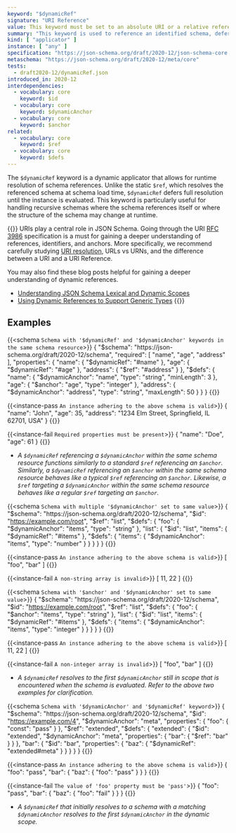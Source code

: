 ```yaml
---
keyword: "$dynamicRef"
signature: "URI Reference"
value: This keyword must be set to an absolute URI or a relative reference as defined by [RFC 3986](https://www.rfc-editor.org/info/rfc3986), where its fragment (if any) can consist of a JSON Pointer as defined by [RFC 6901](https://datatracker.ietf.org/doc/html/rfc6901)
summary: "This keyword is used to reference an identified schema, deferring the full resolution until runtime, at which point it is resolved each time it is encountered while evaluating an instance."
kind: [ "applicator" ]
instance: [ "any" ]
specification: "https://json-schema.org/draft/2020-12/json-schema-core.html#section-8.2.3.1"
metaschema: "https://json-schema.org/draft/2020-12/meta/core"
tests:
  - draft2020-12/dynamicRef.json
introduced_in: 2020-12
interdependencies:
  - vocabulary: core
    keyword: $id
  - vocabulary: core
    keyword: $dynamicAnchor
  - vocabulary: core
    keyword: $anchor
related:
  - vocabulary: core
    keyword: $ref
  - vocabulary: core
    keyword: $defs
---
```


The `$dynamicRef` keyword is a dynamic applicator that allows for runtime resolution of schema references. Unlike the static `$ref`, which resolves the referenced schema at schema load time, `$dynamicRef` defers full resolution until the instance is evaluated. This keyword is particularly useful for handling recursive schemas where the schema references itself or where the structure of the schema may change at runtime.

{{<learning-more>}} URIs play a central role in JSON Schema. Going through the
URI [RFC 3986](https://datatracker.ietf.org/doc/html/rfc3986) specification is a
must for gaining a deeper understanding of references, identifiers, and
anchors. More specifically, we recommend carefully studying [URI
resolution](https://datatracker.ietf.org/doc/html/rfc3986#section-5), URLs vs
URNs, and the difference between a URI and a URI Reference.

You may also find these blog posts helpful for gaining a deeper understanding of dynamic references.
* [Understanding JSON Schema Lexical and Dynamic Scopes](https://json-schema.org/blog/posts/understanding-lexical-dynamic-scopes)
* [Using Dynamic References to Support Generic Types](https://json-schema.org/blog/posts/dynamicref-and-generics)
{{</learning-more>}}

## Examples

{{<schema `Schema with '$dynamicRef' and '$dynamicAnchor' keywords in the same schema resource`>}}
{
  "$schema": "https://json-schema.org/draft/2020-12/schema",
  "required": [ "name", "age", "address" ],
  "properties": {
    "name": { "$dynamicRef": "#name" },
    "age": { "$dynamicRef": "#age" },
    "address": { "$ref": "#address" }
  },
  "$defs": {
    "name": {
      "$dynamicAnchor": "name",
      "type": "string",
      "minLength": 3
    },
    "age": {
      "$anchor": "age",
      "type": "integer"
    },
    "address": {
      "$dynamicAnchor": "address",
      "type": "string",
      "maxLength": 50
    }
  }
}
{{</schema>}}

{{<instance-pass `An instance adhering to the above schema is valid`>}}
{
  "name": "John",
  "age": 35,
  "address": "1234 Elm Street, Springfield, IL 62701, USA"
}
{{</instance-pass>}}

{{<instance-fail `Required properties must be present`>}}
{ "name": "Doe", "age": 61 }
{{</instance-fail>}}

* _A `$dynamicRef` referencing a `$dynamicAnchor` within the same schema resource functions similarly to a standard `$ref` referencing an `$anchor`. Similarly, a `$dynamicRef` referencing an `$anchor` within the same schema resource behaves like a typical `$ref` referencing an `$anchor`. Likewise, a `$ref` targeting a `$dynamicAnchor` within the same schema resource behaves like a regular `$ref` targeting an `$anchor`._

{{<schema `Schema with multiple '$dynamicAnchor' set to same value`>}}
{
  "$schema": "https://json-schema.org/draft/2020-12/schema",
  "$id": "https://example.com/root",
  "$ref": "list",
  "$defs": {
    "foo": {
      "$dynamicAnchor": "items",
      "type": "string"
    },
    "list": {
      "$id": "list",
      "items": { "$dynamicRef": "#items" },
      "$defs": {
        "items": {
          "$dynamicAnchor": "items",
          "type": "number"
        }
      }
    }
  }
}
{{</schema>}}

{{<instance-pass `An instance adhering to the above schema is valid`>}}
[ "foo", "bar" ]
{{</instance-pass>}}

{{<instance-fail `A non-string array is invalid`>}}
[ 11, 22 ]
{{</instance-fail>}}

{{<schema `Schema with '$anchor' and '$dynamicAnchor' set to same value`>}}
{
  "$schema": "https://json-schema.org/draft/2020-12/schema",
  "$id": "https://example.com/root",
  "$ref": "list",
  "$defs": {
    "foo": {
      "$anchor": "items",
      "type": "string"
    },
    "list": {
      "$id": "list",
      "items": { "$dynamicRef": "#items" },
      "$defs": {
        "items": {
          "$dynamicAnchor": "items",
          "type": "integer"
        }
      }
    }
  }
}
{{</schema>}}

{{<instance-pass `An instance adhering to the above schema is valid`>}}
[ 11, 22 ]
{{</instance-pass>}}

{{<instance-fail `A non-integer array is invalid`>}}
[ "foo", "bar" ]
{{</instance-fail>}}

* _A `$dynamicRef` resolves to the first `$dynamicAnchor` still in scope that is encountered when the schema is evaluated. Refer to the above two examples for clarification._

{{<schema `Schema with '$dynamicAnchor' and '$dynamicRef' keyword`>}}
{
  "$schema": "https://json-schema.org/draft/2020-12/schema",
  "$id": "https://example.com/4",
  "$dynamicAnchor": "meta",
  "properties": {
    "foo": { "const": "pass" }
  },
  "$ref": "extended",
  "$defs": {
    "extended": {
      "$id": "extended",
      "$dynamicAnchor": "meta",
      "properties": {
        "bar": { "$ref": "bar" }
      }
    },
    "bar": {
      "$id": "bar",
      "properties": {
        "baz": { "$dynamicRef": "extended#meta" }
      }
    }
  }
}
{{</schema>}}

{{<instance-pass `An instance adhering to the above schema is valid`>}}
{
  "foo": "pass",
  "bar": {
    "baz": { "foo": "pass" }
  }
}
{{</instance-pass>}}

{{<instance-fail `The value of 'foo' property must be 'pass'`>}}
{
  "foo": "pass",
  "bar": {
    "baz": { "foo": "fail" }
  }
}
{{</instance-fail>}}

* _A `$dynamicRef` that initially resolves to a schema with a matching `$dynamicAnchor` resolves to the first `$dynamicAnchor` in the dynamic scope._